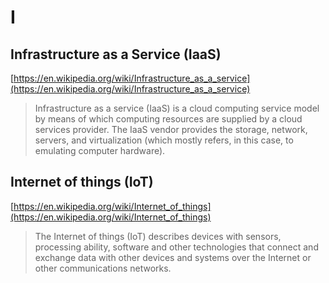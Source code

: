 # I

## Infrastructure as a Service (IaaS)

[https://en.wikipedia.org/wiki/Infrastructure_as_a_service](https://en.wikipedia.org/wiki/Infrastructure_as_a_service)

> Infrastructure as a service (IaaS) is a cloud computing service model by means of which computing resources are supplied by a cloud services provider. The IaaS vendor provides the storage, network, servers, and virtualization (which mostly refers, in this case, to emulating computer hardware).

## Internet of things (IoT)

[https://en.wikipedia.org/wiki/Internet_of_things](https://en.wikipedia.org/wiki/Internet_of_things)

> The Internet of things (IoT) describes devices with sensors, processing ability, software and other technologies that connect and exchange data with other devices and systems over the Internet or other communications networks.
